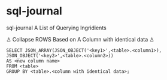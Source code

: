 # sql-journal
sql-journal A List of Querying Ingridients

♙ Collapse ROWS Based on A Column with identical data ♙
    
    SELECT JSON_ARRAY(JSON_OBJECT('<key1>',<table>.<column1>), JSON_OBJECT('<key2>',<table>.<column2>)) 
    AS <new column name>
    FROM <table>
    GROUP BY <table>.<column with identical data>;
